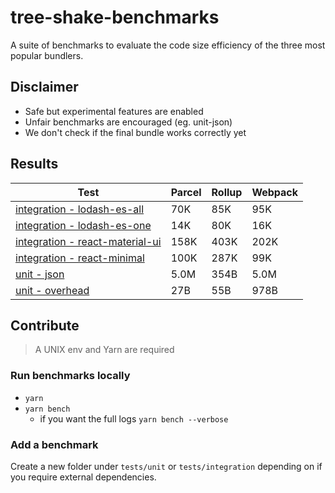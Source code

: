 # tree-shake-benchmarks

A suite of benchmarks to evaluate the code size efficiency of the three most popular bundlers.

## Disclaimer

- Safe but experimental features are enabled
- Unfair benchmarks are encouraged (eg. unit-json)
- We don't check if the final bundle works correctly yet

## Results

<!--BENCH-AUTOGEN:BEGIN-->


| Test | Parcel | Rollup | Webpack |
| ---- | ------ | ------ | ------- |
| [integration - lodash-es-all](./tests/integration/lodash-es-all) | 70K | 85K | 95K |
| [integration - lodash-es-one](./tests/integration/lodash-es-one) | 14K | 80K | 16K |
| [integration - react-material-ui](./tests/integration/react-material-ui) | 158K | 403K | 202K |
| [integration - react-minimal](./tests/integration/react-minimal) | 100K | 287K | 99K |
| [unit - json](./tests/unit/json) | 5.0M | 354B | 5.0M |
| [unit - overhead](./tests/unit/overhead) | 27B | 55B | 978B |


<!--BENCH-AUTOGEN:END-->

## Contribute

> A UNIX env and Yarn are required

### Run benchmarks locally

- `yarn`
- `yarn bench`
    - if you want the full logs `yarn bench --verbose`

### Add a benchmark

Create a new folder under `tests/unit` or `tests/integration` depending on if you require external dependencies.
